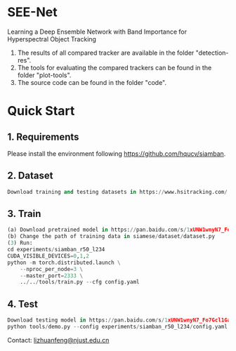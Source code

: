 # SEE-Net
Learning a Deep Ensemble Network with Band Importance for Hyperspectral Object Tracking

1. The results of all compared tracker are available in the folder "detection-res".
2. The tools for evaluating the compared trackers can be found in the folder "plot-tools".
3. The source code can be found in the folder "code".

# Quick Start
## 1. Requirements
Please install the environment following https://github.com/hqucv/siamban.

## 2. Dataset
```python
Download training and testing datasets in https://www.hsitracking.com/.
```
## 3. Train
```python
(a) Download pretrained model in https://pan.baidu.com/s/1xUNW1wnyN7_Fo7Gcl1GaKQ   Access code: 1234 
(b) Change the path of training data in siamese/dataset/dataset.py
(3) Run:
cd experiments/siamban_r50_l234
CUDA_VISIBLE_DEVICES=0,1,2
python -m torch.distributed.launch \
    --nproc_per_node=3 \
    --master_port=2333 \
    ../../tools/train.py --cfg config.yaml
```

## 4. Test
```python
Download testing model in https://pan.baidu.com/s/1xUNW1wnyN7_Fo7Gcl1GaKQ   Access code: 1234 
python tools/demo.py --config experiments/siamban_r50_l234/config.yaml --snapshot experiments/siamban_r50_l234/snapshot/checkpoint_e30.pth --video_path test_path
```

Contact: lizhuanfeng@njust.edu.cn
